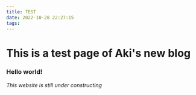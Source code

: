 ```yaml
---
title: TEST
date: 2022-10-28 22:27:15
tags:
---
```


# This is a test page of Aki's new blog

### Hello world!

*This website is still under constructing*